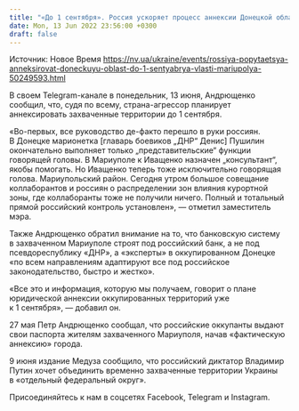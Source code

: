 ```yaml
---
title: "«До 1 сентября». Россия ускоряет процесс аннексии Донецкой области — советник мэра Мариуполя"
date: Mon, 13 Jun 2022 23:56:00 +0300
draft: false
---
```

Источник: Новое Время https://nv.ua/ukraine/events/rossiya-popytaetsya-anneksirovat-doneckuyu-oblast-do-1-sentyabrya-vlasti-mariupolya-50249593.html


 В своем Telegram-канале в понедельник, 13 июня, Андрющенко сообщил, что, судя по всему, страна-агрессор планирует аннексировать захваченные территории до 1 сентября.

«Во-первых, все руководство де-факто перешло в руки россиян. В Донецке марионетка [главарь боевиков „ДНР“ Денис] Пушилин окончательно выполняет только „представительские“ функции говорящей головы. В Мариуполе к Иващенко назначен „консультант“, якобы помогать. Но Иващенко теперь тоже исключительно говорящая голова. Мариупольский район. Сегодня утром большое совещание коллаборантов и россиян о распределении зон влияния курортной зоны, где коллаборанты тоже не получили ничего. Полный и тотальный прямой российский контроль установлен», — отметил заместитель мэра.

Также Андрющенко обратил внимание на то, что банковскую систему в захваченном Мариуполе строят под российский банк, а не под псевдореспублику «ДНР», а «эксперты» в оккупированном Донецке «по всем направлениям адаптируют все под российское законодательство, быстро и жестко».

«Все это и информация, которую мы получаем, говорит о плане юридической аннексии оккупированных территорий уже к 1 сентября», — добавил он.

27 мая Петр Андрющенко сообщал, что российские оккупанты выдают свои паспорта жителям захваченного Мариуполя, начав «фактическую аннексию» города.

9 июня издание Медуза сообщило, что российский диктатор Владимир Путин хочет объединить временно захваченные территории Украины в «отдельный федеральный округ».

Присоединяйтесь к нам в соцсетях Facebook, Telegram и Instagram.
